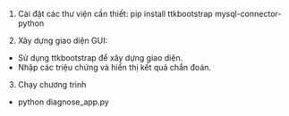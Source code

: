 1. Cài đặt các thư viện cần thiết:
pip install ttkbootstrap mysql-connector-python

2. Xây dựng giao diện GUI:
- Sử dụng ttkbootstrap để xây dựng giao diện.
- Nhập các triệu chứng và hiển thị kết quả chẩn đoán.

3. Chạy chương trình
- python diagnose_app.py
